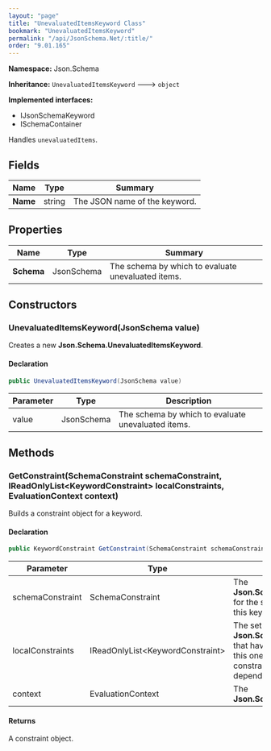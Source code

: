 ```yaml
---
layout: "page"
title: "UnevaluatedItemsKeyword Class"
bookmark: "UnevaluatedItemsKeyword"
permalink: "/api/JsonSchema.Net/:title/"
order: "9.01.165"
---
```

**Namespace:** Json.Schema

**Inheritance:**
`UnevaluatedItemsKeyword`
 🡒 
`object`

**Implemented interfaces:**

- IJsonSchemaKeyword
- ISchemaContainer

Handles `unevaluatedItems`.

## Fields

| Name | Type | Summary |
|---|---|---|
| **Name** | string | The JSON name of the keyword. |

## Properties

| Name | Type | Summary |
|---|---|---|
| **Schema** | JsonSchema | The schema by which to evaluate unevaluated items. |

## Constructors

### UnevaluatedItemsKeyword(JsonSchema value)

Creates a new **Json.Schema.UnevaluatedItemsKeyword**.

#### Declaration

```c#
public UnevaluatedItemsKeyword(JsonSchema value)
```

| Parameter | Type | Description |
|---|---|---|
| value | JsonSchema | The schema by which to evaluate unevaluated items. |


## Methods

### GetConstraint(SchemaConstraint schemaConstraint, IReadOnlyList\<KeywordConstraint\> localConstraints, EvaluationContext context)

Builds a constraint object for a keyword.

#### Declaration

```c#
public KeywordConstraint GetConstraint(SchemaConstraint schemaConstraint, IReadOnlyList<KeywordConstraint> localConstraints, EvaluationContext context)
```

| Parameter | Type | Description |
|---|---|---|
| schemaConstraint | SchemaConstraint | The **Json.Schema.SchemaConstraint** for the schema object that houses this keyword. |
| localConstraints | IReadOnlyList\<KeywordConstraint\> | The set of other **Json.Schema.KeywordConstraint**s that have been processed prior to this one. Will contain the constraints for keyword dependencies. |
| context | EvaluationContext | The **Json.Schema.EvaluationContext**. |


#### Returns

A constraint object.

